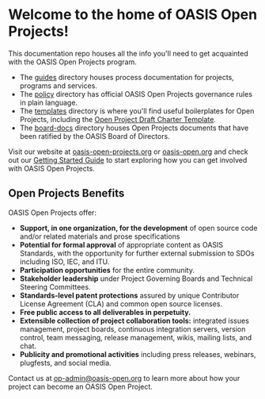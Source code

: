 # Welcome to the home of OASIS Open Projects!

This documentation repo houses all the info you'll need to get acquainted with the OASIS Open Projects program. 

* The [guides][guides] directory houses process documentation for projects, programs and services. 
* The [policy][policy] directory has official OASIS Open Projects governance rules in plain language.
* The [templates][templates] directory is where you'll find useful boilerplates for Open Projects, including the [Open Project Draft Charter Template][charter].
* The [board-docs][boarddocs] directory houses Open Projects documents that have been ratified by the OASIS Board of Directors.

Visit our website at [oasis-open-projects.org](https://oasis-open-projects.org) or [oasis-open.org](https://oasis-open.org) and check out our [Getting Started Guide][gsg] to start exploring how you can get involved with OASIS Open Projects. 


## Open Projects Benefits

OASIS Open Projects offer: 

* **Support, in one organization, for the development** of open source code and/or related materials and prose specifications 
* **Potential for formal approval** of appropriate content as OASIS Standards, with the opportunity for further external submission to SDOs including ISO, IEC, and ITU. 
* **Participation opportunities** for the entire community.
* **Stakeholder leadership** under Project Governing Boards and Technical Steering Committees.
* **Standards-level patent protections** assured by unique Contributor License Agreement (CLA) and common open source licenses. 
* **Free public access to all deliverables in perpetuity.**
* **Extensible collection of project collaboration tools:** integrated issues management, project boards, continuous integration servers, version control, team messaging, release management, wikis, mailing lists, and chat.
* **Publicity and promotional activities** including press releases, webinars, plugfests, and social media. 

Contact us at [op-admin@oasis-open.org][email] to learn more about how your project can become an OASIS Open Project. 

[guides]: ./guides
[gsg]: ./guides/getting-started-guide.md
[policy]: ./policy
[templates]: ./templates
[charter]: ./templates/open-project-draft-charter.md
[boarddocs]: ./board-docs
[docmap]: ./open-projects-master-doc-list.md
[email]: mailto:op-admin@oasis-open.org
